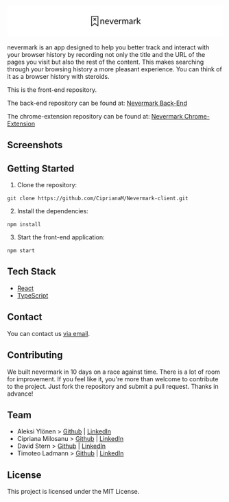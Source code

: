 <p align="center">
  <img src="src/assets/logo-readme.png" />
</p>

nevermark is an app designed to help you better track and interact with your browser history by recording not only the title and the URL of the pages you visit but also the rest of the content.  This makes searching through your browsing history a more pleasant experience.  You can think of it as a browser history with steroids.

This is the front-end repository.

The back-end repository can be found at: [Nevermark Back-End](https://github.com/CiprianaM/Nevermark-server)

The chrome-extension repository can be found at: [Nevermark Chrome-Extension](https://github.com/CiprianaM/Nevermark-extension)

## Screenshots

## Getting Started

1. Clone the repository:
```
git clone https://github.com/CiprianaM/Nevermark-client.git
```

2. Install the dependencies:
```
npm install
```

3. Start the front-end application:
```
npm start
```

## Tech Stack

- [React](https://reactjs.org/)
- [TypeScript](https://www.typescriptlang.org/)

## Contact
You can contact us [via email](mailto:hello@nevermark.com).

## Contributing
We built nevermark in 10 days on a race against time.  There is a lot of room for improvement.  If you feel like it, you're more than welcome to contribute to the project.  Just fork the repository and submit a pull request.  Thanks in advance!

## Team
- Aleksi Ylönen > [Github](https://github.com/Buzzaw91) | [LinkedIn](https://www.linkedin.com/in/aleksi-yl%C3%B6nen-b07820194/)
- Cipriana Milosanu > [Github](https://github.com/CiprianaM) | [LinkedIn](https://www.linkedin.com/in/cipriana-milosanu-59618858/)
- David Stern > [Github](https://github.com/dav-stern) | [LinkedIn](https://www.linkedin.com/in/davstern/)
- Timoteo Ladmann > [Github](https://github.com/teoladmann) | [LinkedIn](https://www.linkedin.com/in/timoteo-ladmann/)

## License
This project is licensed under the MIT License.
